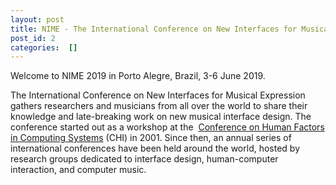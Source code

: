 ```yaml
---
layout: post
title: NIME - The International Conference on New Interfaces for Musical Expression
post_id: 2
categories:  []
---
```


Welcome to NIME 2019 in Porto Alegre, Brazil, 3-6 June 2019.

The International Conference on New Interfaces for Musical Expression gathers researchers and musicians from all over the world to share their knowledge and late-breaking work on new musical interface design. The conference started out as a workshop at the 
[Conference on Human Factors in Computing Systems](http://www.acm.org/sigchi/) (CHI) in 2001. Since then, an annual series of international conferences have been held around the world, hosted by research groups dedicated to interface design, human-computer interaction, and computer music.